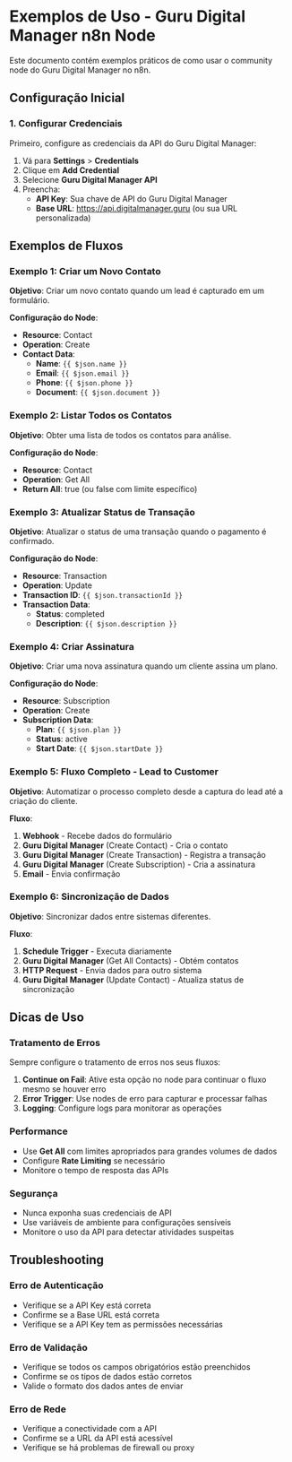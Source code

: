# Exemplos de Uso - Guru Digital Manager n8n Node

Este documento contém exemplos práticos de como usar o community node do Guru Digital Manager no n8n.

## Configuração Inicial

### 1. Configurar Credenciais

Primeiro, configure as credenciais da API do Guru Digital Manager:

1. Vá para **Settings** > **Credentials**
2. Clique em **Add Credential**
3. Selecione **Guru Digital Manager API**
4. Preencha:
   - **API Key**: Sua chave de API do Guru Digital Manager
   - **Base URL**: https://api.digitalmanager.guru (ou sua URL personalizada)

## Exemplos de Fluxos

### Exemplo 1: Criar um Novo Contato

**Objetivo**: Criar um novo contato quando um lead é capturado em um formulário.

**Configuração do Node**:
- **Resource**: Contact
- **Operation**: Create
- **Contact Data**:
  - **Name**: `{{ $json.name }}`
  - **Email**: `{{ $json.email }}`
  - **Phone**: `{{ $json.phone }}`
  - **Document**: `{{ $json.document }}`

### Exemplo 2: Listar Todos os Contatos

**Objetivo**: Obter uma lista de todos os contatos para análise.

**Configuração do Node**:
- **Resource**: Contact
- **Operation**: Get All
- **Return All**: true (ou false com limite específico)

### Exemplo 3: Atualizar Status de Transação

**Objetivo**: Atualizar o status de uma transação quando o pagamento é confirmado.

**Configuração do Node**:
- **Resource**: Transaction
- **Operation**: Update
- **Transaction ID**: `{{ $json.transactionId }}`
- **Transaction Data**:
  - **Status**: completed
  - **Description**: `{{ $json.description }}`

### Exemplo 4: Criar Assinatura

**Objetivo**: Criar uma nova assinatura quando um cliente assina um plano.

**Configuração do Node**:
- **Resource**: Subscription
- **Operation**: Create
- **Subscription Data**:
  - **Plan**: `{{ $json.plan }}`
  - **Status**: active
  - **Start Date**: `{{ $json.startDate }}`

### Exemplo 5: Fluxo Completo - Lead to Customer

**Objetivo**: Automatizar o processo completo desde a captura do lead até a criação do cliente.

**Fluxo**:
1. **Webhook** - Recebe dados do formulário
2. **Guru Digital Manager** (Create Contact) - Cria o contato
3. **Guru Digital Manager** (Create Transaction) - Registra a transação
4. **Guru Digital Manager** (Create Subscription) - Cria a assinatura
5. **Email** - Envia confirmação

### Exemplo 6: Sincronização de Dados

**Objetivo**: Sincronizar dados entre sistemas diferentes.

**Fluxo**:
1. **Schedule Trigger** - Executa diariamente
2. **Guru Digital Manager** (Get All Contacts) - Obtém contatos
3. **HTTP Request** - Envia dados para outro sistema
4. **Guru Digital Manager** (Update Contact) - Atualiza status de sincronização

## Dicas de Uso

### Tratamento de Erros

Sempre configure o tratamento de erros nos seus fluxos:

1. **Continue on Fail**: Ative esta opção no node para continuar o fluxo mesmo se houver erro
2. **Error Trigger**: Use nodes de erro para capturar e processar falhas
3. **Logging**: Configure logs para monitorar as operações

### Performance

- Use **Get All** com limites apropriados para grandes volumes de dados
- Configure **Rate Limiting** se necessário
- Monitore o tempo de resposta das APIs

### Segurança

- Nunca exponha suas credenciais de API
- Use variáveis de ambiente para configurações sensíveis
- Monitore o uso da API para detectar atividades suspeitas

## Troubleshooting

### Erro de Autenticação
- Verifique se a API Key está correta
- Confirme se a Base URL está correta
- Verifique se a API Key tem as permissões necessárias

### Erro de Validação
- Verifique se todos os campos obrigatórios estão preenchidos
- Confirme se os tipos de dados estão corretos
- Valide o formato dos dados antes de enviar

### Erro de Rede
- Verifique a conectividade com a API
- Confirme se a URL da API está acessível
- Verifique se há problemas de firewall ou proxy
